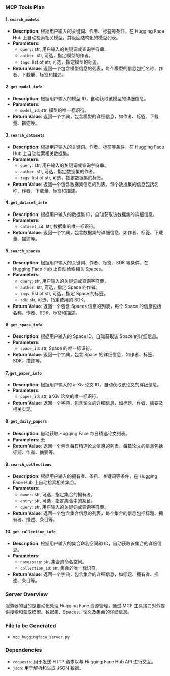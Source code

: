 ### MCP Tools Plan

#### 1. `search_models`
- **Description**: 根据用户输入的关键词、作者、标签等条件，在 Hugging Face Hub 上自动检索相关模型，并返回结构化的模型列表。
- **Parameters**:
  - `query`: str, 用户输入的关键词或查询字符串。
  - `author`: str, 可选，指定模型的作者。
  - `tags`: list of str, 可选，指定模型的标签。
- **Return Value**: 返回一个包含模型信息的列表，每个模型的信息包括名称、作者、下载量、标签和描述。

#### 2. `get_model_info`
- **Description**: 根据用户输入的模型 ID，自动获取该模型的详细信息。
- **Parameters**:
  - `model_id`: str, 模型的唯一标识符。
- **Return Value**: 返回一个字典，包含模型的详细信息，如作者、标签、下载量、描述等。

#### 3. `search_datasets`
- **Description**: 根据用户输入的关键词、作者、标签等条件，在 Hugging Face Hub 上自动检索相关数据集。
- **Parameters**:
  - `query`: str, 用户输入的关键词或查询字符串。
  - `author`: str, 可选，指定数据集的作者。
  - `tags`: list of str, 可选，指定数据集的标签。
- **Return Value**: 返回一个包含数据集信息的列表，每个数据集的信息包括名称、作者、下载量、标签和描述。

#### 4. `get_dataset_info`
- **Description**: 根据用户输入的数据集 ID，自动获取该数据集的详细信息。
- **Parameters**:
  - `dataset_id`: str, 数据集的唯一标识符。
- **Return Value**: 返回一个字典，包含数据集的详细信息，如作者、标签、下载量、描述等。

#### 5. `search_spaces`
- **Description**: 根据用户输入的关键词、作者、标签、SDK 等条件，在 Hugging Face Hub 上自动检索相关 Spaces。
- **Parameters**:
  - `query`: str, 用户输入的关键词或查询字符串。
  - `author`: str, 可选，指定 Space 的作者。
  - `tags`: list of str, 可选，指定 Space 的标签。
  - `sdk`: str, 可选，指定使用的 SDK。
- **Return Value**: 返回一个包含 Spaces 信息的列表，每个 Space 的信息包括名称、作者、SDK、标签和描述。

#### 6. `get_space_info`
- **Description**: 根据用户输入的 Space ID，自动获取该 Space 的详细信息。
- **Parameters**:
  - `space_id`: str, Space 的唯一标识符。
- **Return Value**: 返回一个字典，包含 Space 的详细信息，如作者、标签、SDK、描述等。

#### 7. `get_paper_info`
- **Description**: 根据用户输入的 arXiv 论文 ID，自动获取该论文的详细信息。
- **Parameters**:
  - `paper_id`: str, arXiv 论文的唯一标识符。
- **Return Value**: 返回一个字典，包含论文的详细信息，如标题、作者、摘要及相关实现。

#### 8. `get_daily_papers`
- **Description**: 自动获取 Hugging Face 每日精选论文列表。
- **Parameters**: 无
- **Return Value**: 返回一个包含每日精选论文信息的列表，每篇论文的信息包括标题、作者、摘要等。

#### 9. `search_collections`
- **Description**: 根据用户输入的拥有者、条目、关键词等条件，在 Hugging Face Hub 上自动检索相关集合。
- **Parameters**:
  - `owner`: str, 可选，指定集合的拥有者。
  - `entry`: str, 可选，指定集合中的条目。
  - `query`: str, 用户输入的关键词或查询字符串。
- **Return Value**: 返回一个包含集合信息的列表，每个集合的信息包括标题、拥有者、描述、条目等。

#### 10. `get_collection_info`
- **Description**: 根据用户输入的集合命名空间和 ID，自动获取该集合的详细信息。
- **Parameters**:
  - `namespace`: str, 集合的命名空间。
  - `collection_id`: str, 集合的唯一标识符。
- **Return Value**: 返回一个字典，包含集合的详细信息，如标题、拥有者、描述、条目等。

### Server Overview
服务器的目的是自动化处理 Hugging Face 资源管理，通过 MCP 工具接口对外提供搜索和获取模型、数据集、Spaces、论文及集合的详细信息。

### File to be Generated
- `mcp_huggingface_server.py`

### Dependencies
- `requests`: 用于发送 HTTP 请求以与 Hugging Face Hub API 进行交互。
- `json`: 用于解析和生成 JSON 数据。